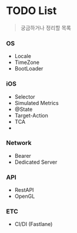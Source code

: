  # TODO List
 > 궁금하거나 정리할 목록

### OS
 - Locale
 - TimeZone
 - BootLoader

### iOS
 - Selector
 - Simulated Metrics
 - @State
 - Target-Action
 - TCA
 - 

### Network
- Bearer
- Dedicated Server

### API
- RestAPI
- OpenGL

### ETC
- CI/DI (Fastlane)

  

